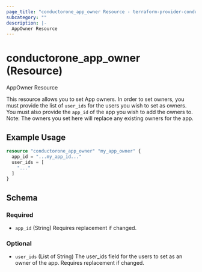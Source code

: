 ```yaml
---
page_title: "conductorone_app_owner Resource - terraform-provider-conductorone"
subcategory: ""
description: |-
  AppOwner Resource
---
```


# conductorone_app_owner (Resource)

AppOwner Resource

This resource allows you to set App owners.
In order to set owners, you must provide the list of `user_ids` for the users you wish to set as owners.
You must also provide the `app_id` of the app you wish to add the owners to.
Note: The owners you set here will replace any existing owners for the app.

## Example Usage

```terraform
resource "conductorone_app_owner" "my_app_owner" {
  app_id = "...my_app_id..."
  user_ids = [
    "..."
  ]
}
```

<!-- schema generated by tfplugindocs -->
## Schema

### Required

- `app_id` (String) Requires replacement if changed.

### Optional

- `user_ids` (List of String) The user_ids field for the users to set as an owner of the app. Requires replacement if changed.